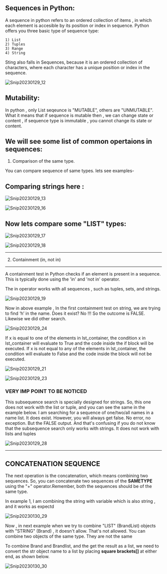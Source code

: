 Sequences in  Python:
  ------------------------

  A sequence in python refers to an ordered collection of items , in which each element is accesible by its position or index in sequence.
  Python offers you three basic type of sequence type:

    1) List
    2) Tuples
    3) Range
    4) String



Sting also falls in Sequences, because it is an ordered collection of characters, where each character has a unique position or index in the sequence.

![Snip20230129_12](https://user-images.githubusercontent.com/93876736/215327417-042d027f-d197-427e-9a6a-0c32f7732f14.png)



Mutability:
-----------

In python , only  List seqeunce is  "MUTABLE", others are "UNMUTABLE".
What it means that if sequence is mutable then , we can change state or content , if sequence type is immutable , you cannot change its state or content.


We will see some list of common opertaions in sequences:
---------------------------------------------------------


1) Comparison of the same type.


You can compare sequence of same types. lets see examples-

 Comparing strings here :
 -----------------------


![Snip20230129_13](https://user-images.githubusercontent.com/93876736/215327509-364bdc52-04a1-4c83-be87-a65f9cdaa7cb.png)

![Snip20230129_16](https://user-images.githubusercontent.com/93876736/215327947-f923af4b-1477-475d-afdd-ef7219fc675f.png)

Now lets compare some "LIST" types:
----------------------------------

![Snip20230129_17](https://user-images.githubusercontent.com/93876736/215328068-de06aff4-1513-40a8-8398-c792d914ff65.png)


![Snip20230129_18](https://user-images.githubusercontent.com/93876736/215328107-9c6cae67-a42f-4838-a8c9-cb45ebd9a698.png)


-------------------------
2) Containment (in, not in)
-------------------------

A containment test in Python checks if an element is present in a sequence. This is typically done using the 'in' and 'not in' operator.

The in operator works with all sequences , such as tuples, sets, and strings.


![Snip20230129_19](https://user-images.githubusercontent.com/93876736/215345862-cce89fcd-3a7a-4b76-805f-8ac4c052b4a8.png)

Now in above example , In the first containment test on string, we are trying to find ‘h’ in the name. 
Does it exist? No !!!
So the outcome is FALSE. Likewise we did other search.


![Snip20230129_24](https://user-images.githubusercontent.com/93876736/215349366-9c78e00d-286a-4673-9c8b-1e1f6df13559.png)



If x is equal to one of the elements in lst_container, the condition x in lst_container will evaluate to True and the code inside the if block will be executed. If x is not equal to any of the elements in lst_container, the condition will evaluate to False and the code inside the block will not be executed.


![Snip20230129_21](https://user-images.githubusercontent.com/93876736/215348814-2b2de2e5-1952-4f82-954e-38fba7d2f62d.png)



![Snip20230129_23](https://user-images.githubusercontent.com/93876736/215348902-6f7f9334-6802-4c71-a2f1-02c81ac7c0e6.png)


### VERY IMP POINT TO BE NOTICED #####


This subsequence search is specially designed for strings. 
So, this one does not work with the list or tuple, and you can see the same in the example below. I am searching for a sequence of one/two/all names in a name list. It does exist. 
However, you will always get false. No error, no exception. But the FALSE output.
And that's confusing if you do not know that the subsequence search only works with strings. It does not work with lists and tuples

![Snip20230129_28](https://user-images.githubusercontent.com/93876736/215361270-e6fbe4d8-51fe-4c48-911b-a47016e0690f.png)


--------------------------------------
CONCATENATION SEQUENCE
--------------------------------------


The next operation is the concatenation, which means combining two sequences. So, you can concatenate two sequences of the **SAMETYPE** using the "+" operator.Remember, both the sequences should be of the same type.

In example 1, I am combining the string with variable which is also string , and it works as expectd

![Snip20230130_29](https://user-images.githubusercontent.com/93876736/215458091-d2b85fcf-6d45-4f1a-a0de-6997f102182e.png)


Now , in next example when we try to combine "LIST" (BrandList) objects with "STRING" (Brand) , it doesn't allow. 
That's not allowed. You can combine two objects of the same type. They are not the same 

To combine Brand and Brandlist, and the get the result as a list, we need to convert the str object name to a list by placing **square brackets[]** at either end, as shown below.


![Snip20230130_30](https://user-images.githubusercontent.com/93876736/215458294-111cabec-9960-4619-ba46-90d33a4266c0.png)











 




